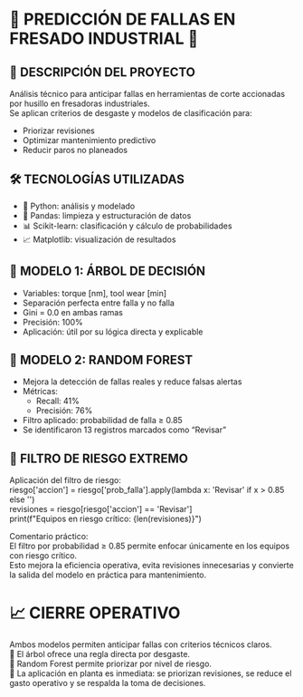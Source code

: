 
# 🔧 PREDICCIÓN DE FALLAS EN FRESADO INDUSTRIAL 🔧

## 📝 DESCRIPCIÓN DEL PROYECTO
Análisis técnico para anticipar fallas en herramientas de corte accionadas por husillo en fresadoras industriales.  
Se aplican criterios de desgaste y modelos de clasificación para:  
- Priorizar revisiones  
- Optimizar mantenimiento predictivo  
- Reducir paros no planeados

## 🛠️ TECNOLOGÍAS UTILIZADAS
- 🐍 Python: análisis y modelado  
- 🧹 Pandas: limpieza y estructuración de datos  
- 📊 Scikit-learn: clasificación y cálculo de probabilidades  
- 📈 Matplotlib: visualización de resultados

## 🌳 MODELO 1: ÁRBOL DE DECISIÓN
- Variables: torque [nm], tool wear [min]  
- Separación perfecta entre falla y no falla  
- Gini = 0.0 en ambas ramas  
- Precisión: 100%  
- Aplicación: útil por su lógica directa y explicable

## 🌲 MODELO 2: RANDOM FOREST
- Mejora la detección de fallas reales y reduce falsas alertas  
- Métricas:  
  - Recall: 41%  
  - Precisión: 76%  
- Filtro aplicado: probabilidad de falla ≥ 0.85  
- Se identificaron 13 registros marcados como “Revisar”

## 🚨 FILTRO DE RIESGO EXTREMO
Aplicación del filtro de riesgo:  
riesgo['accion'] = riesgo['prob_falla'].apply(lambda x: 'Revisar' if x > 0.85 else '')  
revisiones = riesgo[riesgo['accion'] == 'Revisar']  
print(f"Equipos en riesgo crítico: {len(revisiones)}")

Comentario práctico:  
El filtro por probabilidad ≥ 0.85 permite enfocar únicamente en los equipos con riesgo crítico.  
Esto mejora la eficiencia operativa, evita revisiones innecesarias y convierte la salida del modelo en práctica para mantenimiento.

# 📈 CIERRE OPERATIVO
Ambos modelos permiten anticipar fallas con criterios técnicos claros.  
🌿 El árbol ofrece una regla directa por desgaste.  
🌲 Random Forest permite priorizar por nivel de riesgo.  
🔧 La aplicación en planta es inmediata: se priorizan revisiones, se reduce el gasto operativo y     se respalda la toma de decisiones.
